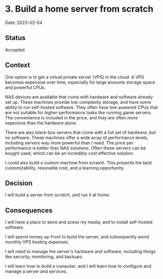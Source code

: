 # 3. Build a home server from scratch

Date: 2023-02-04

## Status

Accepted

## Context

One option is to get a virtual private server (VPS) in the cloud.
A VPS becomes expensive over time, especially for large amounts storage space and powerful CPUs.

NAS devices are available that come with hardware and software already set up.
These machines provide low complexity storage, and have some ability to run self-hosted software.
They often have low-powered CPUs that are not suitable for higher-performance tasks like running game servers.
The convenience is included in the price, and they are often more expensive than the hardware alone.

There are also black-box servers that come with a full set of hardware, but no software.
These machines offer a wide array of performance levels, including servers way more powerful than I need.
The price per performance is better than NAS solutions.
Often these servers can be bought used, which can be an incredibly cost effective solution.

I could also build a custom machine from scratch.
This presents the best customizability, resonable cost, and a learning opportunity.

## Decision

I will build a server from scratch, and run it at home.

## Consequences

I will have a place to store and acess my media, and to install self-hosted software.

I will spend money up-front to build the server, and subsequently avoid monthly VPS hosting expenses.

I will need to manage the server's hardware and software, including things like security, monitoring, and backups.

I will learn how to build a computer, and I will learn how to configure and manage a server and services.
